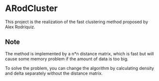 # ARodCluster
This project is the realization of the fast clustering method proposed by Alex Rodriquiz.

## Note
The method is implemented by a n*n distance matrix, which is fast but will cause some memory problem if the amount of data is too big.

To solve the problem, you can change the algorithm by calculating density and delta separately without the distance matrix.
